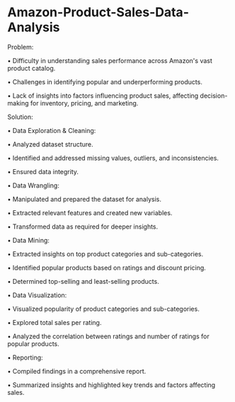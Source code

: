 # Amazon-Product-Sales-Data-Analysis

Problem:

•	Difficulty in understanding sales performance across Amazon's vast product catalog.

•	Challenges in identifying popular and underperforming products.

•	Lack of insights into factors influencing product sales, affecting decision-making for inventory, pricing, and marketing.

Solution:

•	Data Exploration & Cleaning:

  •	Analyzed dataset structure.
  
  •	Identified and addressed missing values, outliers, and inconsistencies.
  
  •	Ensured data integrity.
  
•	Data Wrangling:

  •	Manipulated and prepared the dataset for analysis.
  
  •	Extracted relevant features and created new variables.
  
  •	Transformed data as required for deeper insights.
  
•	Data Mining:

  •	Extracted insights on top product categories and sub-categories.
  
  •	Identified popular products based on ratings and discount pricing.
  
  •	Determined top-selling and least-selling products.
  
•	Data Visualization:

  •	Visualized popularity of product categories and sub-categories.
  
  •	Explored total sales per rating.
  
  •	Analyzed the correlation between ratings and number of ratings for popular products.
  
•	Reporting:

  •	Compiled findings in a comprehensive report.
  
  •	Summarized insights and highlighted key trends and factors affecting sales.


